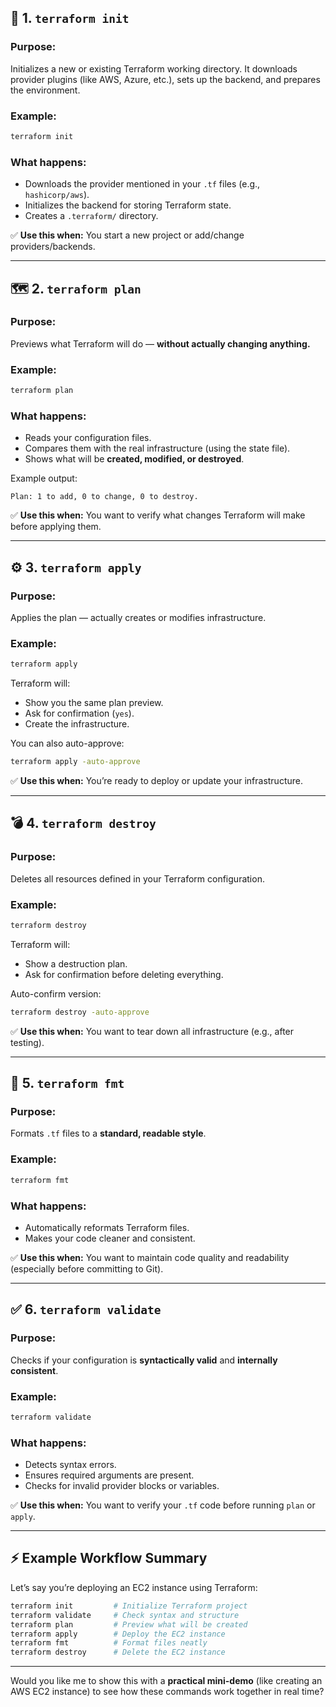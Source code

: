 ## 🧩 1. `terraform init`

### **Purpose:**

Initializes a new or existing Terraform working directory.
It downloads provider plugins (like AWS, Azure, etc.), sets up the backend, and prepares the environment.

### **Example:**

```bash
terraform init
```

### **What happens:**

* Downloads the provider mentioned in your `.tf` files (e.g., `hashicorp/aws`).
* Initializes the backend for storing Terraform state.
* Creates a `.terraform/` directory.

✅ **Use this when:**
You start a new project or add/change providers/backends.

---

## 🗺️ 2. `terraform plan`

### **Purpose:**

Previews what Terraform will do — **without actually changing anything.**

### **Example:**

```bash
terraform plan
```

### **What happens:**

* Reads your configuration files.
* Compares them with the real infrastructure (using the state file).
* Shows what will be **created, modified, or destroyed**.

Example output:

```
Plan: 1 to add, 0 to change, 0 to destroy.
```

✅ **Use this when:**
You want to verify what changes Terraform will make before applying them.

---

## ⚙️ 3. `terraform apply`

### **Purpose:**

Applies the plan — actually creates or modifies infrastructure.

### **Example:**

```bash
terraform apply
```

Terraform will:

* Show you the same plan preview.
* Ask for confirmation (`yes`).
* Create the infrastructure.

You can also auto-approve:

```bash
terraform apply -auto-approve
```

✅ **Use this when:**
You’re ready to deploy or update your infrastructure.

---

## 💣 4. `terraform destroy`

### **Purpose:**

Deletes all resources defined in your Terraform configuration.

### **Example:**

```bash
terraform destroy
```

Terraform will:

* Show a destruction plan.
* Ask for confirmation before deleting everything.

Auto-confirm version:

```bash
terraform destroy -auto-approve
```

✅ **Use this when:**
You want to tear down all infrastructure (e.g., after testing).

---

## 🧹 5. `terraform fmt`

### **Purpose:**

Formats `.tf` files to a **standard, readable style**.

### **Example:**

```bash
terraform fmt
```

### **What happens:**

* Automatically reformats Terraform files.
* Makes your code cleaner and consistent.

✅ **Use this when:**
You want to maintain code quality and readability (especially before committing to Git).

---

## ✅ 6. `terraform validate`

### **Purpose:**

Checks if your configuration is **syntactically valid** and **internally consistent**.

### **Example:**

```bash
terraform validate
```

### **What happens:**

* Detects syntax errors.
* Ensures required arguments are present.
* Checks for invalid provider blocks or variables.

✅ **Use this when:**
You want to verify your `.tf` code before running `plan` or `apply`.

---

## ⚡ Example Workflow Summary

Let’s say you’re deploying an EC2 instance using Terraform:

```bash
terraform init         # Initialize Terraform project
terraform validate     # Check syntax and structure
terraform plan         # Preview what will be created
terraform apply        # Deploy the EC2 instance
terraform fmt          # Format files neatly
terraform destroy      # Delete the EC2 instance
```

---

Would you like me to show this with a **practical mini-demo** (like creating an AWS EC2 instance) to see how these commands work together in real time?
